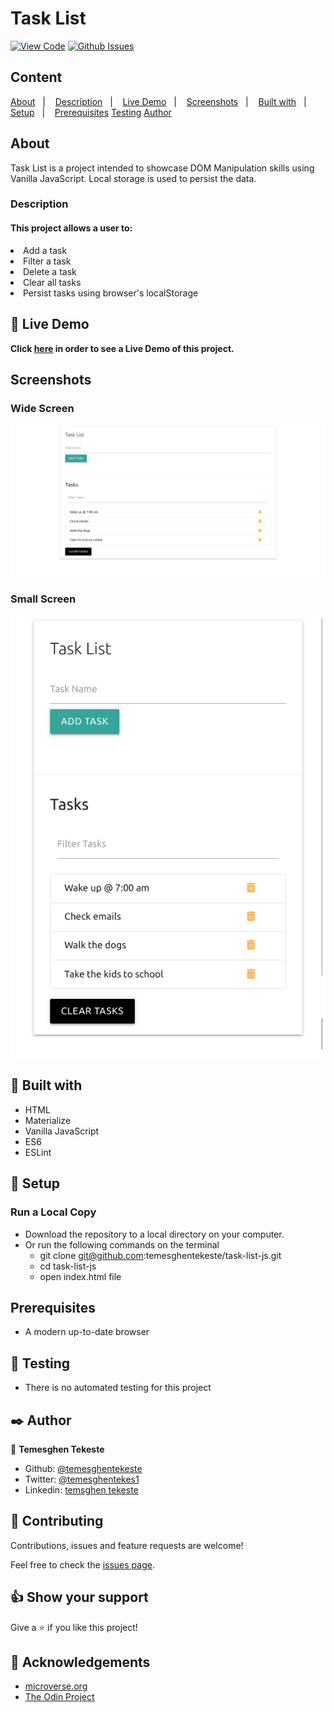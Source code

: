 # Task List

[![View Code](https://img.shields.io/badge/View%20-Code-green)](https://github.com/temesghentekeste/task-list-js/pulls)
[![Github Issues](https://img.shields.io/badge/GitHub-Issues-orange)](https://github.com/temesghentekeste/task-list-js/issues)


## Content

<a text-align="center" href="#about">About</a>&nbsp;&nbsp;&nbsp;|&nbsp;&nbsp;&nbsp;
<a href="#description">Description</a>&nbsp;&nbsp;&nbsp;|&nbsp;&nbsp;&nbsp;
<a href="#live">Live Demo</a>&nbsp;&nbsp;&nbsp;|&nbsp;&nbsp;&nbsp;
<a href="#screenshots">Screenshots</a>&nbsp;&nbsp;&nbsp;|&nbsp;&nbsp;&nbsp;
<a href="#with">Built with</a>&nbsp;&nbsp;&nbsp;|&nbsp;&nbsp;&nbsp;
<a href="#setup">Setup</a>&nbsp;&nbsp;&nbsp;|&nbsp;&nbsp;&nbsp;
<a href="#prerequisites">Prerequisites</a>
<a href="#testing">Testing</a>
<a href="#author">Author</a>


## About <a name = "about"></a>

Task List is a project intended to showcase DOM Manipulation skills using Vanilla JavaScript. Local storage is used to persist the data.

<h3>Description <a name = "description"></a></h3>
<h4>This project allows a user to:</h4>
<li>Add a task</li>
<li>Filter a task</li>
<li>Delete a task</li>
<li>Clear all tasks</li>
<li>Persist tasks using browser's localStorage</li>

## 🔴 Live Demo <a name = "live"></a>

**Click [here](https://www.loom.com/share/184bb24d5a5e4c938ab5a1abcdc7f9e7) in order to see a Live Demo of this project.**

## Screenshots <a name = "screenshots"></a>

### Wide Screen
![screenshot](./images/screencapture-desktop.png) 
### Small Screen
![screenshot](./images/screencapture-mobile.png) 

## 🔧 Built with<a name = "with"></a>

- HTML
- Materialize
- Vanilla JavaScript
- ES6
- ESLint

## 🔨 Setup<a name = "setup"></a>
### Run a Local Copy
- Download the repository to a local directory on your computer.
- Or run the following commands on the terminal
  - git clone git@github.com:temesghentekeste/task-list-js.git
  - cd task-list-js
  - open index.html file

## Prerequisites<a name = "prerequisites"></a>
- A modern up-to-date browser

## 🔨 Testing<a name = "testing"></a>
- There is no automated testing for this project


## ✒️  Author <a name = "author"></a>


👤 **Temesghen Tekeste**

- Github: [@temesghentekeste](https://github.com/temesghentekeste)
- Twitter: [@temesghentekes1](https://twitter.com/temesghentekes1)
- Linkedin: [temsghen tekeste](https://www.linkedin.com/in/temesghentekeste/)


## 🤝 Contributing

Contributions, issues and feature requests are welcome!

Feel free to check the [issues page](https://github.com/temesghentekeste/css-linter/issues).


## 👍 Show your support

Give a ⭐️ if you like this project!

## :clap: Acknowledgements
- <a href="https://www.microverse.org/" target="_blank">microverse.org</a>
- <a href="https://www.theodinproject.com/" target="_blank">The Odin Project</a>
</div>
